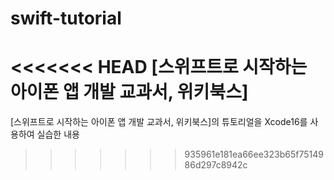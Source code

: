 # swift-tutorial

<<<<<<< HEAD
[스위프트로 시작하는 아이폰 앱 개발 교과서, 위키북스]
=======
[스위프트로 시작하는 아이폰 앱 개발 교과서, 위키북스]의 튜토리얼을 Xcode16를 사용하여 실습한 내용
>>>>>>> 935961e181ea66ee323b65f7514986d297c8942c
